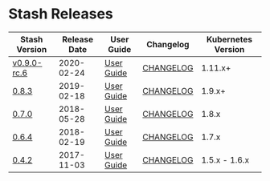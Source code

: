 # Stash Releases

| Stash Version | Release Date | User Guide | Changelog | Kubernetes Version |
|--------------------------- | ------------ | ---------- | --------- | ------------------ |
| [v0.9.0-rc.6](https://github.com/stashed/stash/releases/tag/v0.9.0-rc.6) | 2020-02-24 | [User Guide](https://github.com/stashed/stash/releases/tag/v0.9.0-rc.6) | [CHANGELOG](https://stash.run/docs/v0.9.0-rc.6) | 1.11.x+ |
| [0.8.3](https://github.com/stashed/stash/releases/tag/0.8.3) | 2019-02-18 | [User Guide](https://github.com/stashed/stash/releases/tag/0.8.3) | [CHANGELOG](https://stash.run/docs/0.8.3) | 1.9.x+ |
| [0.7.0](https://github.com/stashed/stash/releases/tag/0.7.0) | 2018-05-28 | [User Guide](https://github.com/stashed/stash/releases/tag/0.7.0) | [CHANGELOG](https://stash.run/docs/0.7.0) | 1.8.x |
| [0.6.4](https://github.com/stashed/stash/releases/tag/0.6.4) | 2018-02-19 | [User Guide](https://github.com/stashed/stash/releases/tag/0.6.4) | [CHANGELOG](https://stash.run/docs/0.6.4) | 1.7.x |
| [0.4.2](https://github.com/stashed/stash/releases/tag/0.4.2) | 2017-11-03 | [User Guide](https://github.com/stashed/stash/releases/tag/0.4.2) | [CHANGELOG](https://github.com/stashed/docs/tree/0.4.2/docs) | 1.5.x - 1.6.x |

